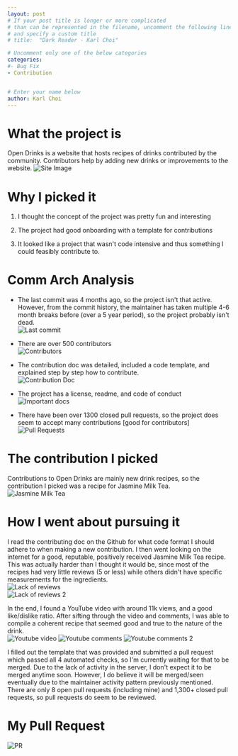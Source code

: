 ```yaml
---
layout: post
# If your post title is longer or more complicated
# than can be represented in the filename, uncomment the following line
# and specify a custom title
# title:  "Dark Reader - Karl Choi"

# Uncomment only one of the below categories
categories: 
#- Bug Fix
- Contribution


# Enter your name below
author: Karl Choi
---
```


# What the project is

Open Drinks is a website that hosts recipes of drinks contributed by the community.
Contributors help by adding new drinks or improvements to the website.
![Site Image](https://i.imgur.com/2EKb1uK.png)

# Why I picked it

1. I thought the concept of the project was pretty fun and interesting

2. The project had good onboarding with a template for contributions

3. It looked like a project that wasn't code intensive and thus something I could feasibly contribute to. 

# Comm Arch Analysis

- The last commit was 4 months ago, so the project isn't that active. However, from the commit history, the maintainer has taken multiple 4-6 month breaks before (over a 5 year period), so the project probably isn't dead.  
![Last commit](https://i.imgur.com/OKfA4xC.png)  

- There are over 500 contributors  
![Contributors](https://i.imgur.com/8n70TCH.png)  

- The contribution doc was detailed, included a code template, and explained step by step how to contribute.  
![Contribution Doc](https://i.imgur.com/j5BclUC.png)  

- The project has a license, readme, and code of conduct  
![Important docs](https://i.imgur.com/fMJxNxz.png)  

- There have been over 1300 closed pull requests, so the project does seem to accept many contributions [good for contributors]  
![Pull Requests](https://i.imgur.com/9X8cvvt.png)

# The contribution I picked

Contributions to Open Drinks are mainly new drink recipes, so the contribution I picked was a recipe for Jasmine Milk Tea.  
![Jasmine Milk Tea](https://i.imgur.com/0YvLjur.png)

# How I went about pursuing it

I read the contributing doc on the Github for what code format I should adhere to when making a new contribution. I then went looking on the internet for a good, reputable, positively received Jasmine Milk Tea recipe. This was actually harder than I thought it would be, since most of the recipes had very little reviews (5 or less) while others didn't have specific measurements for the ingredients.  
![Lack of reviews](https://i.imgur.com/GOpGIXc.png)  
![Lack of reviews 2](https://i.imgur.com/L832qFk.png)

In the end, I found a YouTube video with around 11k views, and a good like/dislike ratio. After sifting through the video and comments, I was able to compile a coherent recipe that seemed good and true to the nature of the drink.  
![Youtube video](https://i.imgur.com/DKAYvRg.png)
![Youtube comments](https://i.imgur.com/16CusaB.png)
![Youtube comments 2](https://i.imgur.com/6f1GkWR.png)

I filled out the template that was provided and submitted a pull request which passed all 4 automated checks, so I'm currently waiting for that to be merged. Due to the lack of activity in the server, I don't expect it to be merged anytime soon. However, I do believe it will be merged/seen eventually due to the maintainer activity pattern previously mentioned. There are only 8 open pull requests (including mine) and 1,300+ closed pull requests, so pull requests do seem to be reviewed.  

# My Pull Request
![PR](https://i.imgur.com/ceJd2XP.png)  
